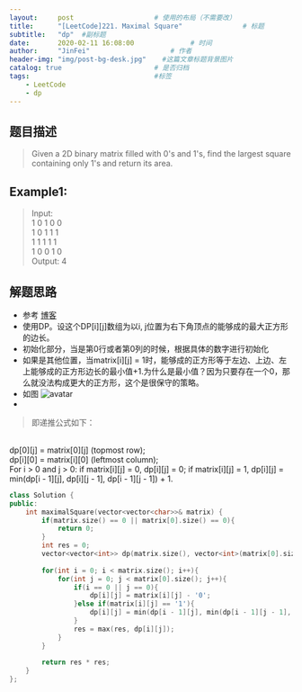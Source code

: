 ```yaml
---
layout:     post                    # 使用的布局（不需要改） 
title:      "[LeetCode]221. Maximal Square"               # 标题  
subtitle:   "dp"  #副标题 
date:       2020-02-11 16:08:00              # 时间 
author:     "JinFei"                    # 作者 
header-img: "img/post-bg-desk.jpg"    #这篇文章标题背景图片 
catalog: true                       # 是否归档 
tags:                               #标签     
    - LeetCode
    - dp
---
```


## 题目描述
> Given a 2D binary matrix filled with 0's and 1's, find the largest square containing only 1's and return its area. <br>

## Example1:
 
> Input: <br>
1 0 1 0 0 <br>
1 0 1 1 1 <br>
1 1 1 1 1 <br>
1 0 0 1 0  <br>
Output: 4


## 解题思路
- 参考 [博客](https://blog.csdn.net/fuxuemingzhu/article/details/82992233)
- 使用DP。设这个DP[i][j]数组为以i, j位置为右下角顶点的能够成的最大正方形的边长。
- 初始化部分，当是第0行或者第0列的时候，根据具体的数字进行初始化
- 如果是其他位置，当matrix[i][j] = 1时，能够成的正方形等于左边、上边、左上能够成的正方形边长的最小值+1.为什么是最小值？因为只要存在一个0，那么就没法构成更大的正方形，这个是很保守的策略。
- 如图 ![avatar](https://assets.leetcode.com/static_assets/media/original_images/221_Maximal_Square.PNG?raw=true)
- 
> 即递推公式如下：
<br>
dp[0][j] = matrix[0][j] (topmost row); <br>
dp[i][0] = matrix[i][0] (leftmost column); <br>
For i > 0 and j > 0: if matrix[i][j] = 0, dp[i][j] = 0; if matrix[i][j] = 1, dp[i][j] = min(dp[i - 1][j], dp[i][j - 1], dp[i - 1][j - 1]) + 1. <br>

```C++
class Solution {
public:
    int maximalSquare(vector<vector<char>>& matrix) {
        if(matrix.size() == 0 || matrix[0].size() == 0){
            return 0;
        }
        int res = 0;
        vector<vector<int>> dp(matrix.size(), vector<int>(matrix[0].size(), 0));
        
        for(int i = 0; i < matrix.size(); i++){
            for(int j = 0; j < matrix[0].size(); j++){
                if(i == 0 || j == 0){
                    dp[i][j] = matrix[i][j] - '0';
                }else if(matrix[i][j] == '1'){
                    dp[i][j] = min(dp[i - 1][j], min(dp[i - 1][j - 1], dp[i][j - 1])) + 1;     
                }
                res = max(res, dp[i][j]);
            }
        }
                               
        return res * res;
    }
};
```

